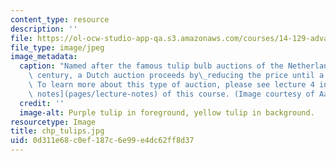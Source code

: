 ```yaml
---
content_type: resource
description: ''
file: https://ol-ocw-studio-app-qa.s3.amazonaws.com/courses/14-129-advanced-contract-theory-spring-2005/0d311e68c0ef187c6e99e4dc62ff8d37_chp_tulips.jpg
file_type: image/jpeg
image_metadata:
  caption: "Named after the famous tulip bulb auctions of the Netherlands in the 17th\
    \ century, a Dutch auction proceeds by\_reducing the price until a buyer is found.\
    \ To learn more about this type of auction, please see lecture 4 in the [lecture\
    \ notes](pages/lecture-notes) of this course. (Image courtesy of Aayesha Siddiqui.)"
  credit: ''
  image-alt: Purple tulip in foreground, yellow tulip in background.
resourcetype: Image
title: chp_tulips.jpg
uid: 0d311e68-c0ef-187c-6e99-e4dc62ff8d37
---
```

